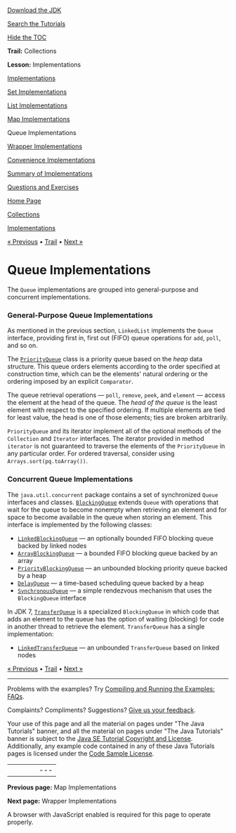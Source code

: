 [Download
the JDK](http://java.sun.com/javase/6/download.jsp)
  
[Search the
Tutorials](../../search.html)
  
[Hide the TOC](javascript:toggleLeft())

**Trail:** Collections
  
**Lesson:** Implementations

[Implementations](index.html)

[Set Implementations](set.html)

[List Implementations](list.html)

[Map Implementations](map.html)

Queue Implementations

[Wrapper Implementations](wrapper.html)

[Convenience Implementations](convenience.html)

[Summary of Implementations](summary.html)

[Questions and Exercises](QandE/questions.html)

[Home Page](../../index.html)
>
[Collections](../index.html)
>
[Implementations](index.html)

[« Previous](map.html) • [Trail](../TOC.html) • [Next »](wrapper.html)

# Queue Implementations

The `Queue` implementations are grouped into
general-purpose and concurrent implementations.

### General-Purpose Queue Implementations

As mentioned in the previous section, `LinkedList`
implements the `Queue` interface, providing
first in, first out (FIFO)
queue operations for `add`, `poll`, and so on.

The
[`PriorityQueue`](http://download.oracle.com/javase/7/docs/api/java/util/PriorityQueue.html) class is a priority queue based on the *heap* data structure.
This queue orders elements according to the order specified at
construction time, which can be the elements' natural ordering or the ordering
imposed by an explicit `Comparator`.

The queue retrieval operations — `poll`, `remove`, `peek`, and `element` — access the element at the head of the queue. The *head of the queue* is the least element with
respect to the specified ordering. If multiple elements are tied
for least value, the head is one of those elements; ties are
broken arbitrarily.

`PriorityQueue` and its iterator implement all of the
optional methods of the `Collection` and `Iterator`
interfaces. The iterator provided in method `iterator`
is not guaranteed to traverse the elements of the `PriorityQueue`
in any particular order. For ordered traversal,
consider using `Arrays.sort(pq.toArray())`.

### Concurrent Queue Implementations

The `java.util.concurrent` package contains a set of synchronized
`Queue` interfaces and classes.
[`BlockingQueue`](http://download.oracle.com/javase/7/docs/api/java/util/concurrent/BlockingQueue.html) extends `Queue` with operations that wait for the queue to become
nonempty when retrieving an element and for space to become
available in the queue when storing an element. This interface is
implemented by the following classes:

* [`LinkedBlockingQueue`](http://download.oracle.com/javase/7/docs/api/java/util/concurrent/LinkedBlockingQueue.html) — an optionally bounded FIFO blocking queue backed by linked nodes
* [`ArrayBlockingQueue`](http://download.oracle.com/javase/7/docs/api/java/util/concurrent/ArrayBlockingQueue.html) — a bounded FIFO blocking queue backed by an array
* [`PriorityBlockingQueue`](http://download.oracle.com/javase/7/docs/api/java/util/concurrent/PriorityBlockingQueue.html) — an unbounded blocking priority queue backed by a heap
* [`DelayQueue`](http://download.oracle.com/javase/7/docs/api/java/util/concurrent/DelayQueue.html) — a time-based scheduling queue backed by a heap
* [`SynchronousQueue`](http://download.oracle.com/javase/7/docs/api/java/util/concurrent/SynchronousQueue.html) — a simple rendezvous mechanism that uses the `BlockingQueue`
  interface

In JDK 7,
[`TransferQueue`](http://download.oracle.com/javase/7/docs/api/java/util/concurrent/TransferQueue.html) is a specialized `BlockingQueue` in which code that adds an element to the
queue has the option of waiting (blocking) for code in another thread to
retrieve the element. `TransferQueue` has a single implementation:

* [`LinkedTransferQueue`](http://download.oracle.com/javase/7/docs/api/java/util/concurrent/LinkedTransferQueue.html) — an unbounded `TransferQueue` based on linked nodes

[« Previous](map.html)
•
[Trail](../TOC.html)
•
[Next »](wrapper.html)

---

Problems with the examples? Try [Compiling and Running
the Examples: FAQs](../../information/run-examples.html).
  
Complaints? Compliments? Suggestions? [Give
us your feedback](http://download.oracle.com/javase/feedback.html).

Your use of this page and all the material on pages under "The Java Tutorials" banner,
and all the material on pages under "The Java Tutorials" banner is subject to the [Java SE Tutorial Copyright
and License](../../information/license.html).
Additionally, any example code contained in any of these Java
Tutorials pages is licensed under the
[Code
Sample License](http://developers.sun.com/license/berkeley_license.html).

|  |  |  |  |  |
| --- | --- | --- | --- | --- |
| |  |  | | --- | --- | | duke image | Oracle logo | | [About Oracle](http://www.oracle.com/us/corporate/index.html) | [Oracle Technology Network](http://www.oracle.com/technology/index.html) | [Terms of Service](https://www.samplecode.oracle.com/servlets/CompulsoryClickThrough?type=TermsOfService) | Copyright © 1995, 2011 Oracle and/or its affiliates. All rights reserved. |

**Previous page:** Map Implementations
  
**Next page:** Wrapper Implementations




A browser with JavaScript enabled is required for this page to operate properly.